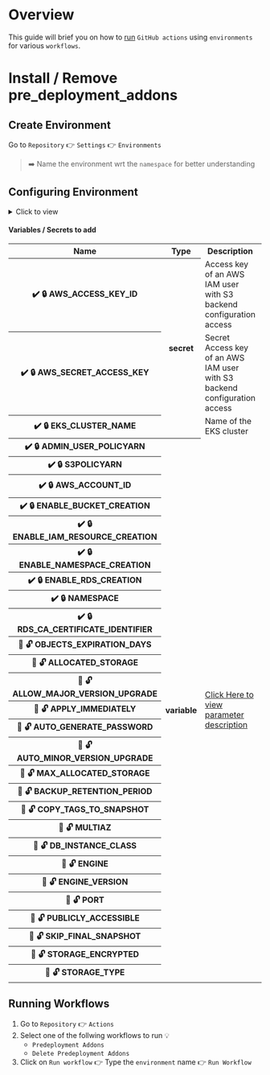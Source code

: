 # Overview

This guide will brief you on how to <u>run</u> `GitHub actions` using `environments` for various `workflows`.

# Install / Remove pre_deployment_addons

## Create Environment
Go to `Repository` 👉 `Settings` 👉 `Environments`
> ➡️ Name the environment wrt the `namespace` for better understanding

## Configuring Environment
<details>
    <summary>Click to view</summary>
    
    
    1. ✔️ 🔒  - required inputs
    2. 🍒 🔓  - inputs to override defaults
</details>

#### Variables / Secrets to add
<table>
    <tr>
        <th>Name</th>
        <th>Type</th>
        <th>Description</th>
        <th>Additional details</th>
    </tr>
    <tr>
        <th>✔️ 🔒 AWS_ACCESS_KEY_ID</th>
        <th rowspan=3>secret</th>
        <td>Access key of an AWS IAM user with S3 backend configuration access</td>
        <td rowspan=2><a href="https://github.com/philips-internal/HSP_PS_IAMDEVOPS/blob/fr_721_fiesta/TFSTATEVERSIONING.md#secret_key" target="_blank">Fetching creds</a></td>
    </tr>
    <tr>
        <th>✔️ 🔒  AWS_SECRET_ACCESS_KEY</th>
        <td>Secret Access key of an AWS IAM user with S3 backend configuration access</td>
    </tr>
    <tr>
        <th>✔️ 🔒  EKS_CLUSTER_NAME</th>
        <td>Name of the EKS cluster</td>
        <td>aws eks list-cluster</td>
    </tr>
    <tr>
        <th>✔️ 🔒  ADMIN_USER_POLICYARN</th>
        <th rowspan=27>variable</th>
        <td rowspan=27><a href="https://github.com/philips-internal/HSP_PS_IAMDEVOPS/tree/fr_721_fiesta/fiesta_addons/pre_deployment_addons#variables--input-parameters-description" target="_blank">Click Here to view parameter description</a></td>
        <td rowspan=2><a href="https://github.com/philips-internal/HSP_PS_IAMDEVOPS/blob/fr_721_fiesta/fiesta_addons/pre_deployment_addons/terraform.tfvars.example" target="_blank">terraform.tfvars.example</a></td>
    </tr>
    <tr>
        <th>✔️ 🔒  S3POLICYARN</th>
    </tr>
    <tr>
        <th>✔️ 🔒  AWS_ACCOUNT_ID</th>
        <td>aws sts get-caller-identity | jq .Account</td>
    </tr>
    <tr>
        <th>✔️ 🔒  ENABLE_BUCKET_CREATION</th>
        <td rowspan=4><a href="https://github.com/philips-internal/HSP_PS_IAMDEVOPS/tree/fr_721_fiesta/fiesta_addons/pre_deployment_addons#resources--modules-overview" target="_blank">Module flags</a></td>
    </tr>
    <tr>
        <th>✔️ 🔒  ENABLE_IAM_RESOURCE_CREATION</th>
    </tr>
    <tr>
        <th>✔️ 🔒  ENABLE_NAMESPACE_CREATION</th>
    </tr>
    <tr>
        <th>✔️ 🔒  ENABLE_RDS_CREATION</th>
    </tr>
    <tr>
        <th>✔️ 🔒  NAMESPACE</th>
        <td>e.g., iam-dev</td>
    </tr>
    <tr>
        <th>✔️ 🔒  RDS_CA_CERTIFICATE_IDENTIFIER</th>
        <td rowspan=19>--</td>
    </tr>
    <tr>
        <th>🍒 🔓  OBJECTS_EXPIRATION_DAYS</th>
    </tr>
    <tr>
        <th>🍒 🔓  ALLOCATED_STORAGE</th>
    </tr>
    <tr>
        <th>🍒 🔓  ALLOW_MAJOR_VERSION_UPGRADE</th>
    </tr>
    <tr>
        <th>🍒 🔓  APPLY_IMMEDIATELY</th>
    </tr>
    <tr>
        <th>🍒 🔓  AUTO_GENERATE_PASSWORD</th>
    </tr>
    <tr>
        <th>🍒 🔓  AUTO_MINOR_VERSION_UPGRADE</th>
    </tr>
    <tr>
        <th>🍒 🔓  MAX_ALLOCATED_STORAGE</th>
    </tr>
    <tr>
        <th>🍒 🔓  BACKUP_RETENTION_PERIOD</th>
    </tr>
    <tr>
        <th>🍒 🔓  COPY_TAGS_TO_SNAPSHOT</th>
    </tr>
    <tr>
        <th>🍒 🔓  MULTIAZ</th>
    </tr>
    <tr>
        <th>🍒 🔓  DB_INSTANCE_CLASS</th>
    </tr>
    <tr>
        <th>🍒 🔓  ENGINE</th>
    </tr>
    <tr>
        <th>🍒 🔓  ENGINE_VERSION</th>
    </tr>
    <tr>
        <th>🍒 🔓  PORT</th>
    </tr>
    <tr>
        <th>🍒 🔓  PUBLICLY_ACCESSIBLE</th>
    </tr>
    <tr>
        <th>🍒 🔓  SKIP_FINAL_SNAPSHOT</th>
    </tr>
    <tr>
        <th>🍒 🔓  STORAGE_ENCRYPTED</th>
    </tr>
    <tr>
        <th>🍒 🔓  STORAGE_TYPE</th>
    </tr>
</table>

## Running Workflows
1. Go to `Repository` 👉 `Actions`
2. Select one of the follwing workflows to run 💡
    - `Predeployment Addons`
    - `Delete Predeployment Addons`
3. Click on `Run workflow` 👉 Type the `environment` name 👉 `Run Workflow`